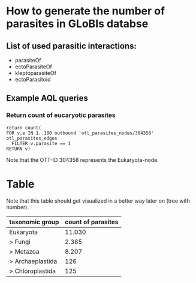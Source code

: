 # How to generate the number of parasites in GLoBIs databse

## List of used parasitic interactions:
- parasiteOf
- ectoParasiteOf
- kleptoparasiteOf
- ectoParasitoid


## Example AQL queries

### Return count of eucaryotic parasites 
```
return count(
FOR v,e IN 1..100 outbound 'otl_parasites_nodes/304358' otl_parasites_edges
  FILTER v.parasite == 1
RETURN v)
```
Note that the OTT-ID 304358 represents the Eukaryota-node.

# Table

Note that this table should get visualized in a better way later on (tree with number).


taxonomic group | count of parasites
---|---
Eukaryota | 11.030
> Fungi | 2.385
> Metazoa | 8.207
> Archaeplastida | 126
> Chloroplastida | 125